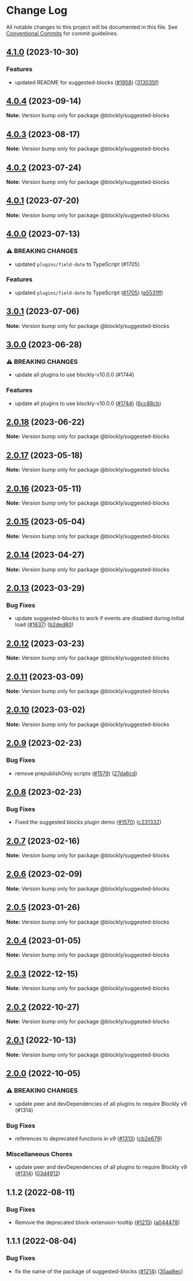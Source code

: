 # Change Log

All notable changes to this project will be documented in this file.
See [Conventional Commits](https://conventionalcommits.org) for commit guidelines.

## [4.1.0](https://github.com/google/blockly-samples/compare/@blockly/suggested-blocks@4.0.4...@blockly/suggested-blocks@4.1.0) (2023-10-30)


### Features

* updated README for suggested-blocks ([#1958](https://github.com/google/blockly-samples/issues/1958)) ([313035f](https://github.com/google/blockly-samples/commit/313035f2e614a4b41dd2758457c6e527fba83efa))



## [4.0.4](https://github.com/google/blockly-samples/compare/@blockly/suggested-blocks@4.0.3...@blockly/suggested-blocks@4.0.4) (2023-09-14)

**Note:** Version bump only for package @blockly/suggested-blocks





## [4.0.3](https://github.com/google/blockly-samples/compare/@blockly/suggested-blocks@4.0.2...@blockly/suggested-blocks@4.0.3) (2023-08-17)

**Note:** Version bump only for package @blockly/suggested-blocks





## [4.0.2](https://github.com/google/blockly-samples/compare/@blockly/suggested-blocks@4.0.1...@blockly/suggested-blocks@4.0.2) (2023-07-24)

**Note:** Version bump only for package @blockly/suggested-blocks





## [4.0.1](https://github.com/google/blockly-samples/compare/@blockly/suggested-blocks@4.0.0...@blockly/suggested-blocks@4.0.1) (2023-07-20)

**Note:** Version bump only for package @blockly/suggested-blocks





## [4.0.0](https://github.com/google/blockly-samples/compare/@blockly/suggested-blocks@3.0.1...@blockly/suggested-blocks@4.0.0) (2023-07-13)


### ⚠ BREAKING CHANGES

* updated `plugins/field-date` to TypeScript (#1705)

### Features

* updated `plugins/field-date` to TypeScript ([#1705](https://github.com/google/blockly-samples/issues/1705)) ([e5531ff](https://github.com/google/blockly-samples/commit/e5531fffe188ee361a16fe48ed126b34e51a8d30))



## [3.0.1](https://github.com/google/blockly-samples/compare/@blockly/suggested-blocks@3.0.0...@blockly/suggested-blocks@3.0.1) (2023-07-06)

**Note:** Version bump only for package @blockly/suggested-blocks





## [3.0.0](https://github.com/google/blockly-samples/compare/@blockly/suggested-blocks@2.0.18...@blockly/suggested-blocks@3.0.0) (2023-06-28)


### ⚠ BREAKING CHANGES

* update all plugins to use blockly-v10.0.0 (#1744)

### Features

* update all plugins to use blockly-v10.0.0 ([#1744](https://github.com/google/blockly-samples/issues/1744)) ([6cc88cb](https://github.com/google/blockly-samples/commit/6cc88cbef39d4ad664a668d3d46eb29ba7292f9c))



## [2.0.18](https://github.com/google/blockly-samples/compare/@blockly/suggested-blocks@2.0.17...@blockly/suggested-blocks@2.0.18) (2023-06-22)

**Note:** Version bump only for package @blockly/suggested-blocks





## [2.0.17](https://github.com/google/blockly-samples/compare/@blockly/suggested-blocks@2.0.16...@blockly/suggested-blocks@2.0.17) (2023-05-18)

**Note:** Version bump only for package @blockly/suggested-blocks





## [2.0.16](https://github.com/google/blockly-samples/compare/@blockly/suggested-blocks@2.0.15...@blockly/suggested-blocks@2.0.16) (2023-05-11)

**Note:** Version bump only for package @blockly/suggested-blocks





## [2.0.15](https://github.com/google/blockly-samples/compare/@blockly/suggested-blocks@2.0.14...@blockly/suggested-blocks@2.0.15) (2023-05-04)

**Note:** Version bump only for package @blockly/suggested-blocks





## [2.0.14](https://github.com/google/blockly-samples/compare/@blockly/suggested-blocks@2.0.13...@blockly/suggested-blocks@2.0.14) (2023-04-27)

**Note:** Version bump only for package @blockly/suggested-blocks





## [2.0.13](https://github.com/google/blockly-samples/compare/@blockly/suggested-blocks@2.0.12...@blockly/suggested-blocks@2.0.13) (2023-03-29)


### Bug Fixes

* update suggested-blocks to work if events are disabled during initial load ([#1637](https://github.com/google/blockly-samples/issues/1637)) ([b2ded80](https://github.com/google/blockly-samples/commit/b2ded8029798e1bb04c2b73fb46873871227570b))



## [2.0.12](https://github.com/google/blockly-samples/compare/@blockly/suggested-blocks@2.0.11...@blockly/suggested-blocks@2.0.12) (2023-03-23)

**Note:** Version bump only for package @blockly/suggested-blocks





## [2.0.11](https://github.com/google/blockly-samples/compare/@blockly/suggested-blocks@2.0.10...@blockly/suggested-blocks@2.0.11) (2023-03-09)

**Note:** Version bump only for package @blockly/suggested-blocks





## [2.0.10](https://github.com/google/blockly-samples/compare/@blockly/suggested-blocks@2.0.9...@blockly/suggested-blocks@2.0.10) (2023-03-02)

**Note:** Version bump only for package @blockly/suggested-blocks





## [2.0.9](https://github.com/google/blockly-samples/compare/@blockly/suggested-blocks@2.0.8...@blockly/suggested-blocks@2.0.9) (2023-02-23)


### Bug Fixes

* remove prepublishOnly scripts ([#1579](https://github.com/google/blockly-samples/issues/1579)) ([27da6cd](https://github.com/google/blockly-samples/commit/27da6cd04c38f6ba417f4e7446bb6218c475448d))



## [2.0.8](https://github.com/google/blockly-samples/compare/@blockly/suggested-blocks@2.0.7...@blockly/suggested-blocks@2.0.8) (2023-02-23)


### Bug Fixes

* Fixed the suggested blocks plugin demo ([#1570](https://github.com/google/blockly-samples/issues/1570)) ([c231332](https://github.com/google/blockly-samples/commit/c231332d8a6080f1abad82dba10749fe939cc314))



## [2.0.7](https://github.com/google/blockly-samples/compare/@blockly/suggested-blocks@2.0.6...@blockly/suggested-blocks@2.0.7) (2023-02-16)

**Note:** Version bump only for package @blockly/suggested-blocks





## [2.0.6](https://github.com/google/blockly-samples/compare/@blockly/suggested-blocks@2.0.5...@blockly/suggested-blocks@2.0.6) (2023-02-09)

**Note:** Version bump only for package @blockly/suggested-blocks





## [2.0.5](https://github.com/google/blockly-samples/compare/@blockly/suggested-blocks@2.0.4...@blockly/suggested-blocks@2.0.5) (2023-01-26)

**Note:** Version bump only for package @blockly/suggested-blocks





## [2.0.4](https://github.com/google/blockly-samples/compare/@blockly/suggested-blocks@2.0.3...@blockly/suggested-blocks@2.0.4) (2023-01-05)

**Note:** Version bump only for package @blockly/suggested-blocks





## [2.0.3](https://github.com/google/blockly-samples/compare/@blockly/suggested-blocks@2.0.2...@blockly/suggested-blocks@2.0.3) (2022-12-15)

**Note:** Version bump only for package @blockly/suggested-blocks





## [2.0.2](https://github.com/google/blockly-samples/compare/@blockly/suggested-blocks@2.0.1...@blockly/suggested-blocks@2.0.2) (2022-10-27)

**Note:** Version bump only for package @blockly/suggested-blocks





## [2.0.1](https://github.com/google/blockly-samples/compare/@blockly/suggested-blocks@2.0.0...@blockly/suggested-blocks@2.0.1) (2022-10-13)

**Note:** Version bump only for package @blockly/suggested-blocks





## [2.0.0](https://github.com/google/blockly-samples/compare/@blockly/suggested-blocks@1.1.2...@blockly/suggested-blocks@2.0.0) (2022-10-05)


### ⚠ BREAKING CHANGES

* update peer and devDependencies of all plugins to require Blockly v9 (#1314)

### Bug Fixes

* references to deprecated functions in v9 ([#1313](https://github.com/google/blockly-samples/issues/1313)) ([cb2e679](https://github.com/google/blockly-samples/commit/cb2e67987e0b62a77c26adc660cc6ade1ba67954))


### Miscellaneous Chores

* update peer and devDependencies of all plugins to require Blockly v9 ([#1314](https://github.com/google/blockly-samples/issues/1314)) ([03d4912](https://github.com/google/blockly-samples/commit/03d4912c42c8de0f30493037ccc28dddaea0f266))



## 1.1.2 (2022-08-11)


### Bug Fixes

* Remove the deprecated block-extension-tooltip ([#1215](https://github.com/google/blockly-samples/issues/1215)) ([a044478](https://github.com/google/blockly-samples/commit/a044478c86a73e3065bc866e427f175cbec6fc13))





## 1.1.1 (2022-08-04)


### Bug Fixes

* fix the name of the package of suggested-blocks ([#1214](https://github.com/google/blockly-samples/issues/1214)) ([35aa8ec](https://github.com/google/blockly-samples/commit/35aa8ec73a60a4eb5b1e80cb2fc71dcd83d05e27))
